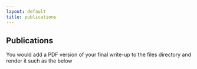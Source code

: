 ```yaml
---
layout: default
title: publications
---
```


## Publications

<p class="message-highlight">You would add a PDF version of your final write-up to the files directory and render it such as the below</p>

